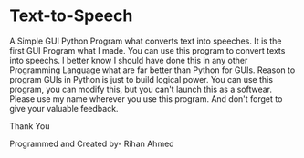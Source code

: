 # Text-to-Speech
A Simple GUI Python Program what converts text into speeches. It is the first GUI Program what I made. You can use this program to convert texts into speechs. I better know I should have done this in any other Programming Language what are far better than Python for GUIs. Reason to program GUIs in Python is just to build logical power. You can use this program, you can modify this, but you can't launch this as a softwear. Please use my name wherever you use this program. And don't forget to give your valuable feedback.

Thank You

Programmed and Created by- Rihan Ahmed
